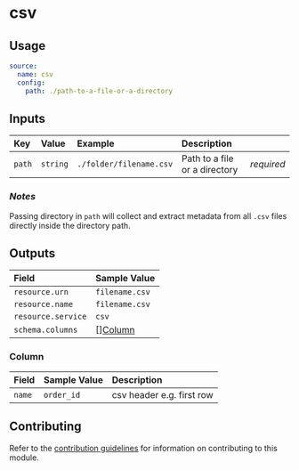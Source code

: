 # csv

## Usage

```yaml
source:
  name: csv
  config:
    path: ./path-to-a-file-or-a-directory
```

## Inputs

| Key | Value | Example | Description |    |
| :-- | :---- | :------ | :---------- | :- |
| `path` | `string` | `./folder/filename.csv` | Path to a file or a directory | *required* |

### *Notes*

Passing directory in `path` will collect and extract metadata from all `.csv` files directly inside the directory path.

## Outputs

| Field | Sample Value |
| :---- | :---- |
| `resource.urn` | `filename.csv` |
| `resource.name` | `filename.csv` |
| `resource.service` | `csv` |
| `schema.columns` | [][Column](#column) |

### Column

| Field | Sample Value | Description |
| :---- | :----------- | :---------- |
| `name` | `order_id` | csv header e.g. first row |

## Contributing

Refer to the [contribution guidelines](../../../docs/docs/contribute/guide.md#adding-a-new-extractor) for information on contributing to this module.
